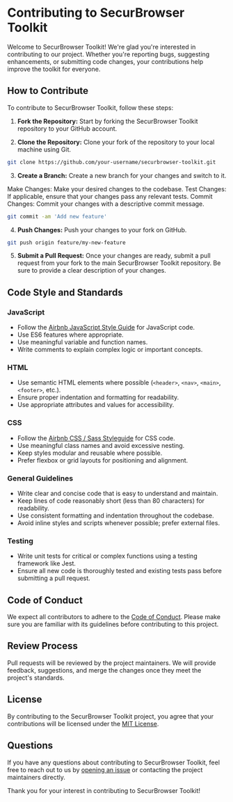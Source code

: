 # Contributing to SecurBrowser Toolkit

Welcome to SecurBrowser Toolkit! We're glad you're interested in contributing to our project. Whether you're reporting bugs, suggesting enhancements, or submitting code changes, your contributions help improve the toolkit for everyone.

## How to Contribute

To contribute to SecurBrowser Toolkit, follow these steps:

1. **Fork the Repository:** Start by forking the SecurBrowser Toolkit repository to your GitHub account.

2. **Clone the Repository:** Clone your fork of the repository to your local machine using Git.

```bash
git clone https://github.com/your-username/securbrowser-toolkit.git
```

3. **Create a Branch:** Create a new branch for your changes and switch to it.

Make Changes: Make your desired changes to the codebase.
Test Changes: If applicable, ensure that your changes pass any relevant tests.
Commit Changes: Commit your changes with a descriptive commit message.

```bash
git commit -am 'Add new feature'
```

4. **Push Changes:** Push your changes to your fork on GitHub.

```bash
git push origin feature/my-new-feature
```

5. **Submit a Pull Request:** Once your changes are ready, submit a pull request from your fork to the main SecurBrowser Toolkit repository. Be sure to provide a clear description of your changes.

## Code Style and Standards

### JavaScript
- Follow the [Airbnb JavaScript Style Guide](https://github.com/airbnb/javascript) for JavaScript code.
- Use ES6 features where appropriate.
- Use meaningful variable and function names.
- Write comments to explain complex logic or important concepts.

### HTML
- Use semantic HTML elements where possible (`<header>`, `<nav>`, `<main>`, `<footer>`, etc.).
- Ensure proper indentation and formatting for readability.
- Use appropriate attributes and values for accessibility.

### CSS
- Follow the [Airbnb CSS / Sass Styleguide](https://github.com/airbnb/css) for CSS code.
- Use meaningful class names and avoid excessive nesting.
- Keep styles modular and reusable where possible.
- Prefer flexbox or grid layouts for positioning and alignment.

### General Guidelines
- Write clear and concise code that is easy to understand and maintain.
- Keep lines of code reasonably short (less than 80 characters) for readability.
- Use consistent formatting and indentation throughout the codebase.
- Avoid inline styles and scripts whenever possible; prefer external files.

### Testing
- Write unit tests for critical or complex functions using a testing framework like Jest.
- Ensure all new code is thoroughly tested and existing tests pass before submitting a pull request.


## Code of Conduct

We expect all contributors to adhere to the [Code of Conduct](CODE_OF_CONDUCT.md). Please make sure you are familiar with its guidelines before contributing to this project.

## Review Process

Pull requests will be reviewed by the project maintainers. We will provide feedback, suggestions, and merge the changes once they meet the project's standards.

## License

By contributing to the SecurBrowser Toolkit project, you agree that your contributions will be licensed under the [MIT License](LICENSE).

## Questions

If you have any questions about contributing to SecurBrowser Toolkit, feel free to reach out to us by [opening an issue](https://github.com/your-username/securbrowser-toolkit/issues) or contacting the project maintainers directly.

Thank you for your interest in contributing to SecurBrowser Toolkit!


